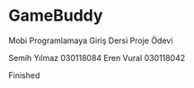 # GameBuddy

Mobi Programlamaya Giriş Dersi Proje Ödevi

Semih Yılmaz 030118084
Eren Vural 030118042

Finished

